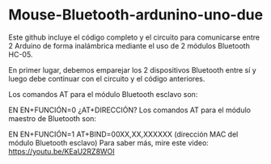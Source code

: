 # Mouse-Bluetooth-ardunino-uno-due

Este github incluye el código completo y el circuito para comunicarse entre 2 Arduino de forma inalámbrica mediante el uso de 2 módulos Bluetooth HC-05.

En primer lugar, debemos emparejar los 2 dispositivos Bluetooth entre sí y luego debe continuar con el circuito y el código anteriores.

Los comandos AT para el módulo Bluetooth esclavo son:

EN
EN+FUNCIÓN=0
¿AT+DIRECCIÓN?
Los comandos AT para el módulo maestro de Bluetooth son:

EN
EN+FUNCIÓN=1
AT+BIND=00XX,XX,XXXXXX (dirección MAC del módulo Bluetooth esclavo)
Para saber más, mire este video: https://youtu.be/KEaU2RZ8WOI
